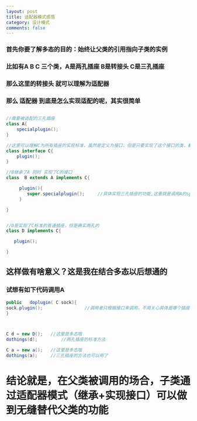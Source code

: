 ```yaml
---
layout: post
title: 适配器模式感悟
category: 设计模式
comments: false
---
```


###  首先你要了解多态的目的：始终让父类的引用指向子类的实例

###  比如有A B C 三个类，A是两孔插座   B是转接头   C是三孔插座  

### 那么这里的转接头 就可以理解为适配器

### 那么 适配器 到底是怎么实现适配的呢，其实很简单

``` java

//需要被适配的三孔插座
class A{
    specialplugin();     
}

//这里可以理解C为所有插座的实现标准，虽然是定义为接口，但是只要实现了这个接口的类，都是认为可以当做插座来使用的
class interface C{
    plugin();
}

//B继承了A 同时 实现了C的接口
class  B extends A implements C{      

     plugin(){
        super.specialplugin();     //具体实现三孔插座的功能,这里就是调用A的specialplugin方法 实现转换
     }

}   


//D是实现了C标准的普通插座，但是确实两孔的
class D implements C{

   plugin();

}

```


## 这样做有啥意义？这是我在结合多态以后想通的

###  试想有如下代码调用A

``` java
public   doplugin( C sock){   
sock.plugin();                //调用者只根据接口来调用，不用关心具体是哪个插座被传进来，这样不是解耦了么？
}



C d = new D();   //这里是多态哦
dothings(d);         //两孔插座的标准方法

C a = new a();   //这里是多态哦
dothings(a);     //三孔插座的方法也可以用了


```


#  结论就是，在父类被调用的场合，子类通过适配器模式（继承+实现接口）可以做到无缝替代父类的功能






